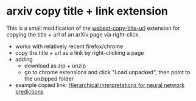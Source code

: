 # arxiv copy title + link extension

This is a small modification of the [webext-copy-title-url](https://github.com/marekjedlinski/webext-copy-title-url) extension for copying the title + url of an arXiv page via right-click.

- works with relatively recent firefox/chrome
- copy the title + url as a link by right-clicking a page
- adding
  - download as zip + unzip
  - go to chrome extensions and click "Load unpacked", then point to the unzipped folder
- example copied link: [Hierarchical interpretations for neural network predictions](https://arxiv.org/abs/1806.05337)
